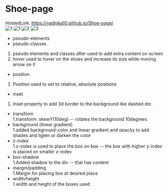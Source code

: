 # Shoe-page
HostedLink:
https://yadnika10.github.io/Shoe-page/  <br>
![1](https://github.com/yadnika10/Shoe-page/assets/122971264/18fad455-2c16-491a-afb2-881d02488fe7)
![1](https://github.com/yadnika10/Shoe-page/assets/122971264/0b7813a8-e869-429d-88aa-74166394bd09)
![2](https://github.com/yadnika10/Shoe-page/assets/122971264/5326ea4b-045b-48d5-9266-159edf0af175)
![3](https://github.com/yadnika10/Shoe-page/assets/122971264/20cd5905-b2ae-40d0-b7be-9af6700a6bfc)<br>
- pseudo-elements<br>
- pseudo-classes<br>
1. pseudo elements and classes after used to add extra content on screen<br>
2. hover used to hover on the shoes and increase its size while moving arrow on it<br>
- position<br>
1. Position used to set to relative, absolute positions<br>
- inset<br>
1. Inset property to add 3d border to the background like dashed etc.<br>
- transform<br>
1.transform: skewY(10deg) -- rotates the background 10degrees<br>
- background (linear gradient)<br>
1.added background-color and linear gradient and opacity to add shades and ligten or darken the color<br>
- z-index<br>
1.z-index is used to place the box on box -- the box with higher z-index is placed on smaller z-index<br>
- box-shadow<br>
1.Added shadow to the div -- that has content<br>
- margin/padding<br>
1.Margin for placing box at desired place<br>
- width/height<br>
1.width and height of the boxes used<br>
